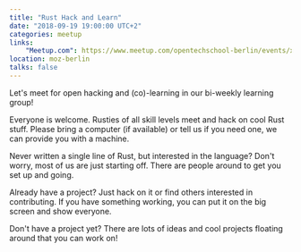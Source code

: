 ```yaml
---
title: "Rust Hack and Learn"
date: "2018-09-19 19:00:00 UTC+2"
categories: meetup
links:
    "Meetup.com": https://www.meetup.com/opentechschool-berlin/events/xkdlvpyxmbzb/
location: moz-berlin
talks: false
---
```


Let's meet for open hacking and (co)-learning in our bi-weekly learning group!

Everyone is welcome. Rusties of all skill levels meet and hack on cool Rust stuff. Please bring a computer (if available) or tell us if you need one, we can provide you with a machine.

Never written a single line of Rust, but interested in the language? Don't worry, most of us are just starting off. There are people around to get you set up and going.

Already have a project? Just hack on it or find others interested in contributing. If you have something working, you can put it on the big screen and show everyone.

Don't have a project yet? There are lots of ideas and cool projects floating around that you can work on!

